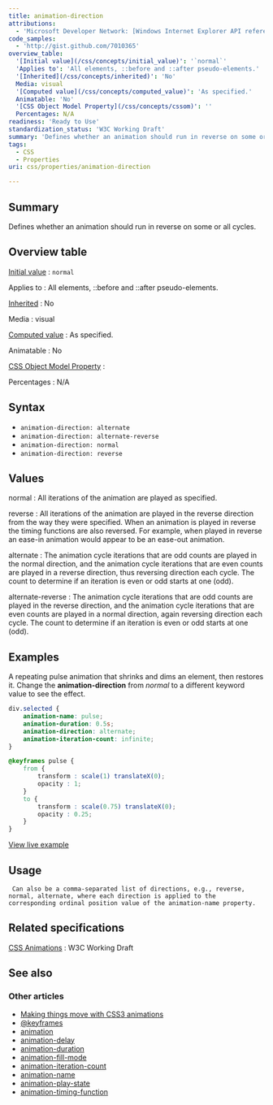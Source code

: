 ```yaml
---
title: animation-direction
attributions:
  - 'Microsoft Developer Network: [Windows Internet Explorer API reference Article](http://msdn.microsoft.com/en-us/library/ie/hh828809%28v=vs.85%29.aspx)'
code_samples:
  - 'http://gist.github.com/7010365'
overview_table:
  '[Initial value](/css/concepts/initial_value)': '`normal`'
  'Applies to': 'All elements, ::before and ::after pseudo-elements.'
  '[Inherited](/css/concepts/inherited)': 'No'
  Media: visual
  '[Computed value](/css/concepts/computed_value)': 'As specified.'
  Animatable: 'No'
  '[CSS Object Model Property](/css/concepts/cssom)': ''
  Percentages: N/A
readiness: 'Ready to Use'
standardization_status: 'W3C Working Draft'
summary: 'Defines whether an animation should run in reverse on some or all cycles.'
tags:
  - CSS
  - Properties
uri: css/properties/animation-direction

---
```

## Summary

Defines whether an animation should run in reverse on some or all cycles.

## Overview table

[Initial value](/css/concepts/initial_value)
:   `normal`

Applies to
:   All elements, ::before and ::after pseudo-elements.

[Inherited](/css/concepts/inherited)
:   No

Media
:   visual

[Computed value](/css/concepts/computed_value)
:   As specified.

Animatable
:   No

[CSS Object Model Property](/css/concepts/cssom)
:

Percentages
:   N/A

## Syntax

-   `animation-direction: alternate`
-   `animation-direction: alternate-reverse`
-   `animation-direction: normal`
-   `animation-direction: reverse`

## Values

normal
:   All iterations of the animation are played as specified.

reverse
:   All iterations of the animation are played in the reverse direction from the way they were specified. When an animation is played in reverse the timing functions are also reversed. For example, when played in reverse an ease-in animation would appear to be an ease-out animation.

alternate
:   The animation cycle iterations that are odd counts are played in the normal direction, and the animation cycle iterations that are even counts are played in a reverse direction, thus reversing direction each cycle. The count to determine if an iteration is even or odd starts at one (odd).

alternate-reverse
:   The animation cycle iterations that are odd counts are played in the reverse direction, and the animation cycle iterations that are even counts are played in a normal direction, again reversing direction each cycle. The count to determine if an iteration is even or odd starts at one (odd).

## Examples

A repeating pulse animation that shrinks and dims an element, then restores it. Change the **animation-direction** from *normal* to a different keyword value to see the effect.

``` css
div.selected {
    animation-name: pulse;
    animation-duration: 0.5s;
    animation-direction: alternate;
    animation-iteration-count: infinite;
}

@keyframes pulse {
    from {
        transform : scale(1) translateX(0);
        opacity : 1;
    }
    to {
        transform : scale(0.75) translateX(0);
        opacity : 0.25;
    }
}
```

[View live example](http://code.webplatform.org/gist/7010365)

## Usage

     Can also be a comma-separated list of directions, e.g., reverse, normal, alternate, where each direction is applied to the corresponding ordinal position value of the animation-name property.

## Related specifications

[CSS Animations](http://www.w3.org/TR/css3-animations/)
:   W3C Working Draft

## See also

### Other articles

-   [Making things move with CSS3 animations](/tutorials/css_animations)
-   [@keyframes](/css/atrules/@keyframes)
-   [animation](/css/properties/animation)
-   [animation-delay](/css/properties/animation-delay)
-   [animation-duration](/css/properties/animation-duration)
-   [animation-fill-mode](/css/properties/animation-fill-mode)
-   [animation-iteration-count](/css/properties/animation-iteration-count)
-   [animation-name](/css/properties/animation-name)
-   [animation-play-state](/css/properties/animation-play-state)
-   [animation-timing-function](/css/properties/animation-timing-function)
